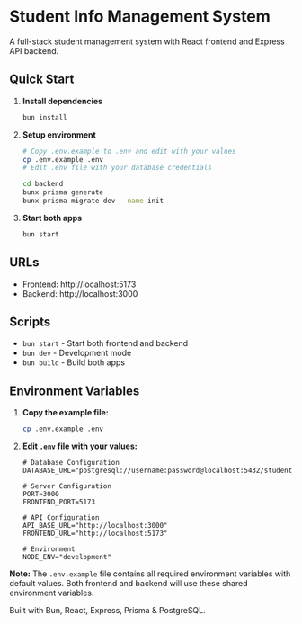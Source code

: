 # Student Info Management System

A full-stack student management system with React frontend and Express API backend.

## Quick Start

1. **Install dependencies**
   ```bash
   bun install
   ```

2. **Setup environment**
   ```bash
   # Copy .env.example to .env and edit with your values
   cp .env.example .env
   # Edit .env file with your database credentials
   
   cd backend
   bunx prisma generate
   bunx prisma migrate dev --name init
   ```

3. **Start both apps**
   ```bash
   bun start
   ```

## URLs
- Frontend: http://localhost:5173
- Backend: http://localhost:3000

## Scripts
- `bun start` - Start both frontend and backend
- `bun dev` - Development mode
- `bun build` - Build both apps

## Environment Variables

1. **Copy the example file:**
   ```bash
   cp .env.example .env
   ```

2. **Edit `.env` file with your values:**
   ```env
   # Database Configuration
   DATABASE_URL="postgresql://username:password@localhost:5432/student_info_db"
   
   # Server Configuration  
   PORT=3000
   FRONTEND_PORT=5173
   
   # API Configuration
   API_BASE_URL="http://localhost:3000"
   FRONTEND_URL="http://localhost:5173"
   
   # Environment
   NODE_ENV="development"
   ```

**Note:** The `.env.example` file contains all required environment variables with default values. Both frontend and backend will use these shared environment variables.

Built with Bun, React, Express, Prisma & PostgreSQL.
